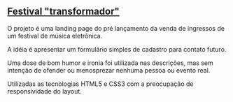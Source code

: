 ## <a href="https://felipesimon.github.io/festival/">Festival "transformador"</a>

O projeto é uma landing page do pré lançamento da venda de ingressos de um festival de música eletrônica.

A idéia é apresentar um formulário simples de cadastro para contato futuro. 

Uma dose de bom humor e ironia foi utilizada nas descrições, mas sem intenção de ofender ou menosprezar nenhuma pessoa ou evento real.

Utilizadas as tecnologias HTML5 e CSS3 com a preocupação de responsividade do layout.
